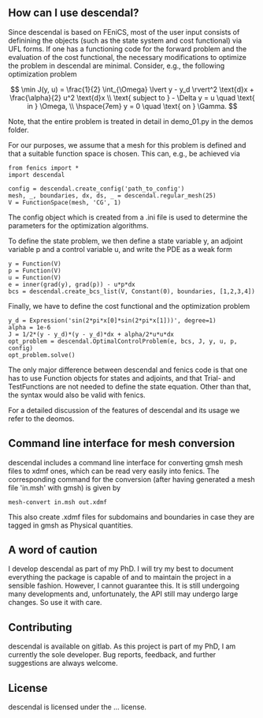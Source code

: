 How can I use descendal?
------------------------

Since descendal is based on FEniCS, most of the user input consists of definining
the objects (such as the state system and cost functional) via UFL forms. If one
has a functioning code for the forward problem and the evaluation of the cost
functional, the necessary modifications to optimize the problem in descendal
are minimal. Consider, e.g., the following optimization problem

$$ \min J(y, u) = \frac{1}{2} \int_{\Omega} \lvert y - y_d \rvert^2 \text{d}x + \frac{\alpha}{2} u^2 \text{d}x \\
\text{ subject to } - \Delta y = u \quad \text{ in } \Omega, \\
\hspace{7em} y = 0 \quad \text{ on } \Gamma.
$$

Note, that the entire problem is treated in detail in demo_01.py in the demos folder.

For our purposes, we assume that a mesh for this problem is defined and that a
suitable function space is chosen. This can, e.g., be achieved via

    from fenics import *
    import descendal

    config = descendal.create_config('path_to_config')
    mesh, _, boundaries, dx, ds, _ = descendal.regular_mesh(25)
    V = FunctionSpace(mesh, 'CG', 1)

The config object which is created from a .ini file is used to determine the
parameters for the optimization algorithms.

To define the state problem, we then define a state variable y, an adjoint variable
p and a control variable u, and write the PDE as a weak form

    y = Function(V)
    p = Function(V)
    u = Function(V)
    e = inner(grad(y), grad(p)) - u*p*dx
    bcs = descendal.create_bcs_list(V, Constant(0), boundaries, [1,2,3,4])

Finally, we have to define the cost functional and the optimization problem

    y_d = Expression('sin(2*pi*x[0]*sin(2*pi*x[1]))', degree=1)
    alpha = 1e-6
    J = 1/2*(y - y_d)*(y - y_d)*dx + alpha/2*u*u*dx
    opt_problem = descendal.OptimalControlProblem(e, bcs, J, y, u, p, config)
    opt_problem.solve()

The only major difference between descendal and fenics code is that one has to
use Function objects for states and adjoints, and that Trial- and TestFunctions
are not needed to define the state equation. Other than that, the syntax would
also be valid with fenics.

For a detailed discussion of the features of descendal and its usage we refer to the deomos.


Command line interface for mesh conversion
------------------------------------------

descendal includes a command line interface for converting gmsh mesh files to
xdmf ones, which can be read very easily into fenics. The corresponding command
for the conversion (after having generated a mesh file 'in.msh' with gmsh)
is given by

    mesh-convert in.msh out.xdmf

This also create .xdmf files for subdomains and boundaries in case they are tagged
in gmsh as Physical quantities.


A word of caution
-----------------

I develop descendal as part of my PhD. I will try my best to document everything
the package is capable of and to maintain the project in a sensible fashion.
However, I cannot guarantee this. It is still undergoing many developments and,
unfortunately, the API still may undergo large changes. So use it with care.


Contributing
------------

descendal is available on gitlab. As this project is part of my PhD, I am currently
the sole developer. Bug reports, feedback, and further suggestions are always
welcome.


License
-------

descendal is licensed under the ... license.
